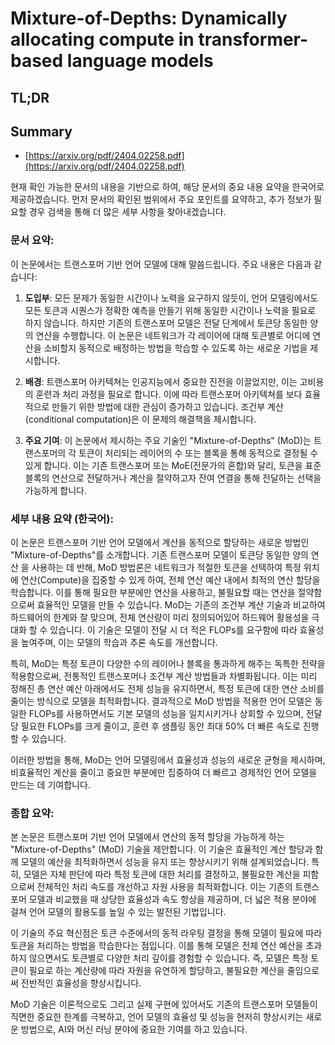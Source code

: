 # Mixture-of-Depths: Dynamically allocating compute in transformer-based language models
## TL;DR
## Summary
- [https://arxiv.org/pdf/2404.02258.pdf](https://arxiv.org/pdf/2404.02258.pdf)

현재 확인 가능한 문서의 내용을 기반으로 하여, 해당 문서의 중요 내용 요약을 한국어로 제공하겠습니다. 먼저 문서의 확인된 범위에서 주요 포인트를 요약하고, 추가 정보가 필요할 경우 검색을 통해 더 많은 세부 사항을 찾아내겠습니다.

### 문서 요약:

이 논문에서는 트랜스포머 기반 언어 모델에 대해 말씀드립니다. 주요 내용은 다음과 같습니다:

1. **도입부**: 모든 문제가 동일한 시간이나 노력을 요구하지 않듯이, 언어 모델링에서도 모든 토큰과 시퀀스가 정확한 예측을 만들기 위해 동일한 시간이나 노력을 필요로 하지 않습니다. 하지만 기존의 트랜스포머 모델은 전달 단계에서 토큰당 동일한 양의 연산을 수행합니다. 이 논문은 네트워크가 각 레이어에 대해 토큰별로 어디에 연산을 소비할지 동적으로 배정하는 방법을 학습할 수 있도록 하는 새로운 기법을 제시합니다.

2. **배경**: 트랜스포머 아키텍쳐는 인공지능에서 중요한 진전을 이끌었지만, 이는 고비용의 훈련과 처리 과정을 필요로 합니다. 이에 따라 트랜스포머 아키텍쳐를 보다 효율적으로 만들기 위한 방법에 대한 관심이 증가하고 있습니다. 조건부 계산(conditional computation)은 이 문제의 해결책을 제시합니다.

3. **주요 기여**: 이 논문에서 제시하는 주요 기술인 "Mixture-of-Depths" (MoD)는 트랜스포머의 각 토큰이 처리되는 레이어의 수 또는 블록을 통해 동적으로 결정될 수 있게 합니다. 이는 기존 트랜스포머 또는 MoE(전문가의 혼합)와 달리, 토큰을 표준 블록의 연산으로 전달하거나 계산을 절약하고자 잔여 연결을 통해 전달하는 선택을 가능하게 합니다.

### 세부 내용 요약 (한국어):

이 논문은 트랜스포머 기반 언어 모델에서 계산을 동적으로 할당하는 새로운 방법인 "Mixture-of-Depths"를 소개합니다. 기존 트랜스포머 모델이 토큰당 동일한 양의 연산 을 사용하는 데 반해, MoD 방법론은 네트워크가 적절한 토큰을 선택하여 특정 위치에 연산(Compute)을 집중할 수 있게 하여, 전체 연산 예산 내에서 최적의 연산 할당을 학습합니다. 이를 통해 필요한 부분에만 연산을 사용하고, 불필요할 때는 연산을 절약함으로써 효율적인 모델을 만들 수 있습니다. MoD는 기존의 조건부 계산 기술과 비교하여 하드웨어의 한계와 잘 맞으며, 전체 연산량이 미리 정의되어있어 하드웨어 활용성을 극대화 할 수 있습니다. 이 기술은 모델이 전달 시 더 적은 FLOPs를 요구함에 따라 효율성을 높여주며, 이는 모델의 학습과 추론 속도를 개선합니다.

특히, MoD는 특정 토큰이 다양한 수의 레이어나 블록을 통과하게 해주는 독특한 전략을 적용함으로써, 전통적인 트랜스포머나 조건부 계산 방법들과 차별화됩니다. 이는 미리 정해진 총 연산 예산 아래에서도 전체 성능을 유지하면서, 특정 토큰에 대한 연산 소비를 줄이는 방식으로 모델을 최적화합니다. 결과적으로 MoD 방법을 적용한 언어 모델은 동일한 FLOPs를 사용하면서도 기본 모델의 성능을 일치시키거나 상회할 수 있으며, 전달 당 필요한 FLOPs를 크게 줄이고, 훈련 후 샘플링 동안 최대 50% 더 빠른 속도로 진행할 수 있습니다.

이러한 방법을 통해, MoD는 언어 모델링에서 효율성과 성능의 새로운 균형을 제시하며, 비효율적인 계산을 줄이고 중요한 부분에만 집중하여 더 빠르고 경제적인 언어 모델을 만드는 데 기여합니다.

### 종합 요약:

본 논문은 트랜스포머 기반 언어 모델에서 연산의 동적 할당을 가능하게 하는 "Mixture-of-Depths" (MoD) 기술을 제안합니다. 이 기술은 효율적인 계산 할당과 함께 모델의 예산을 최적화하면서 성능을 유지 또는 향상시키기 위해 설계되었습니다. 특히, 모델은 자체 판단에 따라 특정 토큰에 대한 처리를 결정하고, 불필요한 계산을 피함으로써 전체적인 처리 속도를 개선하고 자원 사용을 최적화합니다. 이는 기존의 트랜스포머 모델과 비교했을 때 상당한 효율성과 속도 향상을 제공하며, 더 넓은 적용 분야에 걸쳐 언어 모델의 활용도를 높일 수 있는 발전된 기법입니다.

이 기술의 주요 혁신점은 토큰 수준에서의 동적 라우팅 결정을 통해 모델이 필요에 따라 토큰을 처리하는 방법을 학습한다는 점입니다. 이를 통해 모델은 전체 연산 예산을 초과하지 않으면서도 토큰별로 다양한 처리 깊이를 경험할 수 있습니다. 즉, 모델은 특정 토큰이 필요로 하는 계산량에 따라 자원을 유연하게 할당하고, 불필요한 계산을 줄임으로써 전반적인 효율성을 향상시킵니다.

MoD 기술은 이론적으로도 그리고 실제 구현에 있어서도 기존의 트랜스포머 모델들이 직면한 중요한 한계를 극복하고, 언어 모델의 효율성 및 성능을 현저히 향상시키는 새로운 방법으로, AI와 머신 러닝 분야에 중요한 기여를 하고 있습니다.